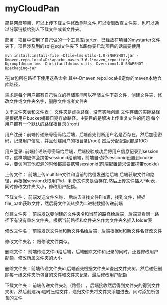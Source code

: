 # myCloudPan
简易网盘项目，可以上传下载文件修改删除文件,可以增删改查文件夹，也可以通过分享链接给别人下载文件或者文件夹。

部署：项目中使用了自己做的一个工具库starter，已经放在项目的mystarter文件夹下，项目涉及到的sql在sql文件夹下
如果你要启动项目的话需要使用

```
mvn install:install-file -Dfile=lms-utils-1.0-SNAPSHOT.jar -Dmaven.repo.local=D:\apache-maven-3.6.1\maven_repository -DgroupId=com.lms -DartifactId=lms-utils -Dversion=1.0-SNAPSHOT -Dpackaging=jar

```
在jar包所在路径下使用这条命令
其中-Dmaven.repo.local指定你的maven本地仓库路径，


需求是每个用户都有自己独立的存储空间可以存储文件下载文件，创建文件夹，修改文件或文件夹名字，删除文件或者文件夹


关于文件夹表和文件表：
文件夹是虚拟路径，没有实际创建
文件存储的实际路径是根据用户bucket桶跟日期存放路径。主要目的是解决上传重复文件的问题
每个用户都有一个默认的路径根目录(/root)




用户注册：前端传递账号密码给后端，后端首先判断用户名是否存在，然后加密密码，记录用户信息，并且创建用户的根目录(/root) 然后分配配额(都是10G)

用户登录: 前端传递账号密码给后端，后端校验成功后将用户信息记录到session中，这样响应体会携带sessionid给前端，前端自动将sessionid设置到cookie中，要访问其他资源的时候都需要携带sessionid(前端配置请求设置携带cookie)



上传文件：
前端上传multifile文件和当前的路径发送给后端
后端获取文件和路径，再根据session获取用户id，判断文件夹是否存在,然后上传文件插入File表，同时修改文件夹大小，修改用户配额。



下载文件：
前端发送文件名称， 后端去查找文件File表，找到文件，根据file_path获取文件，然后将文件流转换为二进制数据传递前端

创建文件夹：
前端发送要创建的文件夹名和当前的路径给后端，后端查看同一路径下有没有重名文件夹，根据当前路径和文件夹名作为文件夹名插入folder表

修改文件名：
前端发送文件id和新文件名给后端，后端根据id和新文件名修改文件

修改文件夹名：
跟修改文件类似。

删除文件：
前端传递文件id给后端，后端删除文件和记录的同时，还要修改用户配额，修改所属文件夹的大小

删除文件夹：前端传递文件夹id,后端首先根据文件夹id查出文件夹树，然后递归删除每一级文件夹所包含的文件和文件夹记录，最后修改用户配额


下载文件夹： 
前端传递文件夹名（路径） ，后端接收然后得到文件夹的得到文件夹树，然后创建zip临时压缩文件，递归文件夹将文件夹添加进去，同时添加所包含的文件


